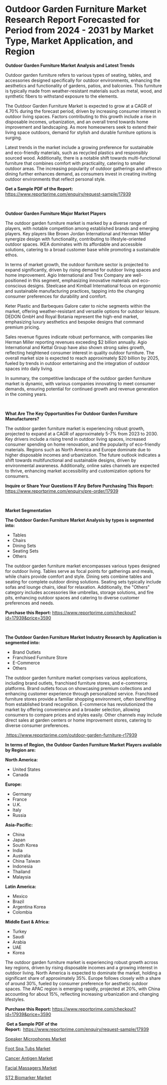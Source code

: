 <p><h1>Outdoor Garden Furniture Market Research Report Forecasted for Period from 2024 -  2031 by Market Type, Market Application, and Region</h1></p><p><strong>Outdoor Garden Furniture Market Analysis and Latest Trends</strong></p>
<p><p>Outdoor garden furniture refers to various types of seating, tables, and accessories designed specifically for outdoor environments, enhancing the aesthetics and functionality of gardens, patios, and balconies. This furniture is typically made from weather-resistant materials such as metal, wood, and synthetic fibers to withstand exposure to the elements.</p><p>The Outdoor Garden Furniture Market is expected to grow at a CAGR of 4.70% during the forecast period, driven by increasing consumer interest in outdoor living spaces. Factors contributing to this growth include a rise in disposable incomes, urbanization, and an overall trend towards home improvement and landscaping. As more homeowners seek to extend their living space outdoors, demand for stylish and durable furniture options is surging.</p><p>Latest trends in the market include a growing preference for sustainable and eco-friendly materials, such as recycled plastics and responsibly sourced wood. Additionally, there is a notable shift towards multi-functional furniture that combines comfort with practicality, catering to smaller outdoor areas. The increasing popularity of outdoor gatherings and alfresco dining further enhances demand, as consumers invest in creating inviting outdoor environments that reflect personal style.</p></p>
<p><strong>Get a Sample PDF of the Report:&nbsp;</strong> <a href="https://www.reportprime.com/enquiry/request-sample/17939?utm_campaign=1110&utm_medium=2&utm_source=Github&utm_content=ia&utm_term=20112024&utm_id=outdoor-garden-furniture">https://www.reportprime.com/enquiry/request-sample/17939</a></p>
<p>&nbsp;</p>
<p><strong>Outdoor Garden Furniture Major Market Players</strong></p>
<p><p>The outdoor garden furniture market is marked by a diverse range of players, with notable competition among established brands and emerging players. Key players like Brown Jordan International and Herman Miller synergize design with functionality, contributing to lifestyle-oriented outdoor spaces. IKEA dominates with its affordable and accessible solutions, catering to a broad customer base while promoting a sustainable ethos.</p><p>In terms of market growth, the outdoor furniture sector is projected to expand significantly, driven by rising demand for outdoor living spaces and home improvement. Agio International and Trex Company are well-positioned in this segment, emphasizing innovative materials and eco-conscious designs. Steelcase and Kimball International focus on ergonomic and sustainable manufacturing practices, tapping into the changing consumer preferences for durability and comfort.</p><p>Keter Plastic and Barbeques Galore cater to niche segments within the market, offering weather-resistant and versatile options for outdoor leisure. DEDON GmbH and Royal Botania represent the high-end market, emphasizing luxury aesthetics and bespoke designs that command premium pricing.</p><p>Sales revenue figures indicate robust performance, with companies like Herman Miller reporting revenues exceeding $2 billion annually. Agio International and Kettal Group have also shown strong sales growth, reflecting heightened consumer interest in quality outdoor furniture. The overall market size is expected to reach approximately $20 billion by 2025, fueled by trends in outdoor entertaining and the integration of outdoor spaces into daily living. </p><p>In summary, the competitive landscape of the outdoor garden furniture market is dynamic, with various companies innovating to meet consumer demands, ensuring potential for continued growth and revenue generation in the coming years.</p></p>
<p>&nbsp;</p>
<p><strong>What Are The Key Opportunities For Outdoor Garden Furniture Manufacturers?</strong></p>
<p><p>The outdoor garden furniture market is experiencing robust growth, projected to expand at a CAGR of approximately 5-7% from 2023 to 2030. Key drivers include a rising trend in outdoor living spaces, increased consumer spending on home renovation, and the popularity of eco-friendly materials. Regions such as North America and Europe dominate due to higher disposable incomes and urbanization. The future outlook indicates a shift towards multifunctional and sustainable designs, driven by environmental awareness. Additionally, online sales channels are expected to thrive, enhancing market accessibility and customization options for consumers.</p></p>
<p><strong>Inquire or Share Your Questions If Any Before Purchasing This Report:</strong> <a href="https://www.reportprime.com/enquiry/pre-order/17939?utm_campaign=1110&utm_medium=2&utm_source=Github&utm_content=ia&utm_term=20112024&utm_id=outdoor-garden-furniture">https://www.reportprime.com/enquiry/pre-order/17939</a></p>
<p>&nbsp;</p>
<p><strong>Market Segmentation</strong></p>
<p><strong>The Outdoor Garden Furniture Market Analysis by types is segmented into:</strong></p>
<p><ul><li>Tables</li><li>Chairs</li><li>Dining Sets</li><li>Seating Sets</li><li>Others</li></ul></p>
<p><p>The outdoor garden furniture market encompasses various types designed for outdoor living. Tables serve as focal points for gatherings and meals, while chairs provide comfort and style. Dining sets combine tables and seating for complete outdoor dining solutions. Seating sets typically include sofas and lounge chairs, ideal for relaxation. Additionally, the "Others" category includes accessories like umbrellas, storage solutions, and fire pits, enhancing outdoor spaces and catering to diverse customer preferences and needs.</p></p>
<p><strong>Purchase this Report:&nbsp;</strong><a href="https://www.reportprime.com/checkout?id=17939&price=3590&utm_campaign=1110&utm_medium=2&utm_source=Github&utm_content=ia&utm_term=20112024&utm_id=outdoor-garden-furniture">https://www.reportprime.com/checkout?id=17939&price=3590</a></p>
<p>&nbsp;</p>
<p><strong>The Outdoor Garden Furniture Market Industry Research by Application is segmented into:</strong></p>
<p><ul><li>Brand Outlets</li><li>Franchised Furniture Store</li><li>E-Commerce</li><li>Others</li></ul></p>
<p><p>The outdoor garden furniture market comprises various applications, including brand outlets, franchised furniture stores, and e-commerce platforms. Brand outlets focus on showcasing premium collections and enhancing customer experience through personalized service. Franchised furniture stores provide a familiar shopping environment, often benefiting from established brand recognition. E-commerce has revolutionized the market by offering convenience and a broader selection, allowing consumers to compare prices and styles easily. Other channels may include direct sales at garden centers or home improvement stores, catering to diverse consumer preferences.</p></p>
<p><a href="https://www.reportprime.com/outdoor-garden-furniture-r17939?utm_campaign=1110&utm_medium=2&utm_source=Github&utm_content=ia&utm_term=20112024&utm_id=outdoor-garden-furniture">&nbsp;https://www.reportprime.com/outdoor-garden-furniture-r17939</a></p>
<p><strong>In terms of Region, the Outdoor Garden Furniture Market Players available by Region are:</strong></p>
<p>
    <p> <strong> North America: </strong>
        <ul>
            <li>United States</li>
            <li>Canada</li>
        </ul>
        </p> 
    <p> <strong> Europe: </strong>
        <ul>
            <li>Germany</li>
            <li>France</li>
            <li>U.K.</li>
            <li>Italy</li>
            <li>Russia</li>
        </ul>
        </p> 
    <p> <strong> Asia-Pacific: </strong>
        <ul>
            <li>China</li>
            <li>Japan</li>
            <li>South Korea</li>
            <li>India</li>
            <li>Australia</li>
            <li>China Taiwan</li>
            <li>Indonesia</li>
            <li>Thailand</li>
            <li>Malaysia</li>
        </ul>
        </p> 
    <p> <strong> Latin America: </strong>
        <ul>
            <li>Mexico</li>
            <li>Brazil</li>
            <li>Argentina Korea</li>
            <li>Colombia</li>
        </ul>
        </p> 
    <p> <strong> Middle East & Africa: </strong>
        <ul>
            <li>Turkey</li>
            <li>Saudi</li>
            <li>Arabia</li>
            <li>UAE</li>
            <li>Korea</li>
        </ul>
    </p>
    </p>
<p><p>The outdoor garden furniture market is experiencing robust growth across key regions, driven by rising disposable incomes and a growing interest in outdoor living. North America is expected to dominate the market, holding a significant share of approximately 35%. Europe follows closely with a share of around 30%, fueled by consumer preference for aesthetic outdoor spaces. The APAC region is emerging rapidly, projected at 20%, with China accounting for about 15%, reflecting increasing urbanization and changing lifestyles.</p></p>
<p><strong>Purchase this Report: </strong><a href="https://www.reportprime.com/checkout?id=17939&price=3590&utm_campaign=1110&utm_medium=2&utm_source=Github&utm_content=ia&utm_term=20112024&utm_id=outdoor-garden-furniture">https://www.reportprime.com/checkout?id=17939&price=3590</a></p>
<p>&nbsp;<strong>Get a Sample PDF of the Report:&nbsp;&nbsp;</strong><a href="https://www.reportprime.com/enquiry/request-sample/17939?utm_campaign=1110&utm_medium=2&utm_source=Github&utm_content=ia&utm_term=20112024&utm_id=outdoor-garden-furniture">https://www.reportprime.com/enquiry/request-sample/17939</a></p>
<p><strong></strong></p>
<p><p><a href="https://www.linkedin.com/pulse/strategic-market-insights-navigating-global-speaker-microphones-jehec?utm_campaign=1110&utm_medium=2&utm_source=Github&utm_content=ia&utm_term=20112024&utm_id=outdoor-garden-furniture">Speaker Microphones Market</a></p><p><a href="https://www.linkedin.com/pulse/foot-spa-tubs-market-trends-detailed-study-its-segmentation-r5acc?utm_campaign=1110&utm_medium=2&utm_source=Github&utm_content=ia&utm_term=20112024&utm_id=outdoor-garden-furniture">Foot Spa Tubs Market</a></p><p><a href="https://issuu.com/reportprime-2/docs/cancer-antigen-market-size-2030.ppt_77952f57c41926?utm_campaign=1110&utm_medium=2&utm_source=Github&utm_content=ia&utm_term=20112024&utm_id=outdoor-garden-furniture">Cancer Antigen Market</a></p><p><a href="https://www.linkedin.com/pulse/facial-massagers-market-revolution-size-share-emerging-trends-mntfc?utm_campaign=1110&utm_medium=2&utm_source=Github&utm_content=ia&utm_term=20112024&utm_id=outdoor-garden-furniture">Facial Massagers Market</a></p><p><a href="https://issuu.com/reportprime-2/docs/st2-biomarker-market-size-2030.pptx_2140c75cf45db9?utm_campaign=1110&utm_medium=2&utm_source=Github&utm_content=ia&utm_term=20112024&utm_id=outdoor-garden-furniture">ST2 Biomarker Market</a></p></p>